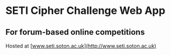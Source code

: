 # SETI Cipher Challenge Web App
## For forum-based online competitions

Hosted at [www.seti.soton.ac.uk](http://www.seti.soton.ac.uk)
